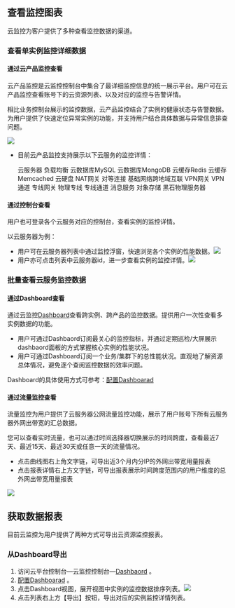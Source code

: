 ## 查看监控图表

云监控为客户提供了多种查看监控数据的渠道。

### 查看单实例监控详细数据

#### 通过云产品监控查看

云产品监控是云监控控制台中集合了最详细监控信息的统一展示平台。用户可在云产品监控查看账号下的云资源列表、以及对应的监控与告警详情。

相比业务控制台展示的监控数据，云产品监控结合了实例的健康状态与告警数据。为用户提供了快速定位异常实例的功能，并支持用户结合具体数据与异常信息排查问题。

![](http://imgcache.tcecqpoc.fsphere.cn/image/mc.qcloudimg.com/static/img/d80ab68f3bad08e9f6166f18e5ded136/image.png)

* 目前云产品监控支持展示以下云服务的监控详情：

  云服务器
  负载均衡
  云数据库MySQL
  云数据库MongoDB
  云缓存Redis
  云缓存Memcached
  云硬盘
  NAT网关
  对等连接
  基础网络跨地域互联
  VPN网关
  VPN通道
  专线网关
  物理专线
  专线通道
  消息服务
  对象存储
  黑石物理服务器

#### 通过控制台查看

用户也可登录各个云服务对应的控制台，查看实例的监控详情。

以云服务器为例：

* 用户可在云服务器列表中通过监控浮窗，快速浏览各个实例的性能数据。![](http://imgcache.tcecqpoc.fsphere.cn/image/mc.qcloudimg.com/static/img/5b8113f6bd884d5fc335ebb10291afe2/image.png)
* 用户亦可点击列表中云服务器id，进一步查看实例的监控详情。![](http://imgcache.tcecqpoc.fsphere.cn/image/mc.qcloudimg.com/static/img/d57de107219359080d548a7cdcc11f4c/image.png)

### 批量查看云服务监控数据

#### 通过Dashboard查看

通过云监控[Dashboard](http://tcecqpoc.fsphere.cn/document/product/248/13118)查看跨实例、跨产品的监控数据。提供用户一次性查看多实例数据的功能。

* 用户可通过Dashbaord订阅最关心的监控指标，并通过定期巡检/大屏展示dashbaord面板的方式掌握核心实例的性能状况。
* 用户可通过Dashboard订阅一个业务/集群下的总性能状况。直观地了解资源总体情况，避免逐个查阅监控数据的效率问题。

Dashboard的具体使用方式可参考：[配置Dashboarad](http://tcecqpoc.fsphere.cn/document/product/248/13119)

#### 通过流量监控查看

流量监控为用户提供了云服务器公网流量监控功能，展示了用户账号下所有云服务器外网出带宽的汇总数据。

您可以查看实时流量，也可以通过时间选择器切换展示的时间跨度，查看最近7天、最近15天、最近30天或任意一天的流量情况。

- 点击曲线图右上角文字链，可导出近3个月内分IP的外网出带宽用量报表
- 点击报表详情右上方文字链，可导出报表展示时间跨度范围内的用户维度的总外网出带宽用量报表

![](http://imgcache.tcecqpoc.fsphere.cn/image/mc.qcloudimg.com/static/img/9b852f6d5b77d9144762045a82d1e203/image.png)

## 获取数据报表

目前云监控为用户提供了两种方式可导出云资源监控报表。

### 从Dashboard导出

1. 访问云平台控制台—云监控控制台—[Dashbaord](http://console.tce.fsphere.cn/monitor/dashboard) 。
2. [配置Dashboarad](http://tcecqpoc.fsphere.cn/document/product/248/13119) 。
3. 点击Dashboard视图，展开视图中实例的监控数据排序列表。![](http://imgcache.tcecqpoc.fsphere.cn/image/mc.qcloudimg.com/static/img/a9b8500c95898ea71253ebceea93078c/image.jpg)
4. 点击列表右上方【导出】按钮，导出对应的实例监控详情列表。
